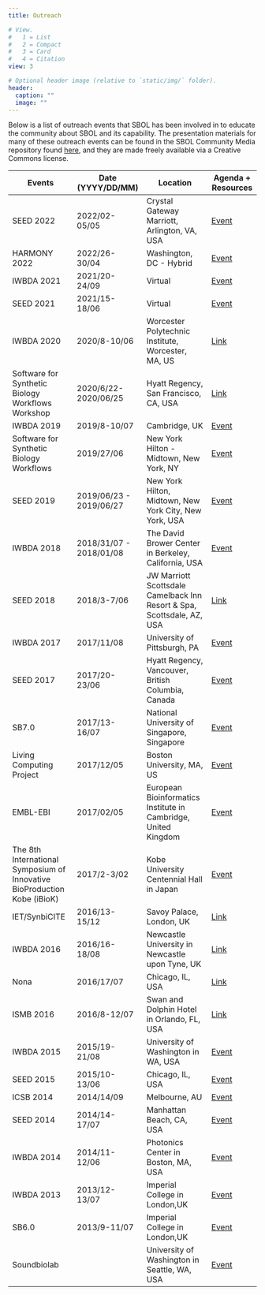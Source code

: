 ```yaml
---
title: Outreach

# View.
#   1 = List
#   2 = Compact
#   3 = Card
#   4 = Citation
view: 3

# Optional header image (relative to `static/img/` folder).
header:
  caption: ""
  image: ""
---
```

Below is a list of outreach events that SBOL has been involved in to educate the community about SBOL and its capability. The presentation materials for many of these outreach events can be found in the SBOL Community Media repository found [here](https://github.com/SynBioDex/Community-Media), and they are made freely available via a Creative Commons license.

|   Events                                                                      |   Date (YYYY/DD/MM)        |   Location                                                                |   Agenda + Resources                                                                                        |
|-------------------------------------------------------------------------------|----------------------------|---------------------------------------------------------------------------|-------------------------------------------------------------------------------------------------------------|
|   SEED 2022                                                                   |   2022/02-05/05            |   Crystal Gateway Marriott, Arlington, VA, USA                            |   <a href = "/event/2022/seed/">Event</a>                                                                   |
|   HARMONY 2022                                                                |   2022/26-30/04            |   Washington, DC - Hybrid                                                 |   <a href = "/event/2022/harmony/">Event</a>                                                                |
|   IWBDA 2021                                                                  |   2021/20-24/09            |   Virtual                                                                 |   <a href = "/event/2021/iwbda/">Event</a>                                                     |
|   SEED 2021                                                                   |   2021/15-18/06            |   Virtual                                                                 |   <a href = "/event/2021/seed/">Event</a>                                                     |
|   IWBDA 2020                                                                  |   2020/8-10/06             |   Worcester Polytechnic Institute, Worcester, MA, US                      |   <a href = "https://www.iwbdaconf.org/2020/">Link </a>                                                     |
|   Software for Synthetic Biology Workflows Workshop                           |   2020/6/22-2020/06/25     |   Hyatt Regency, San Francisco, CA, USA                                   |   <a href="http://synbioconference.org/2020/events/software-synthetic-biology-workflows-workshop">Link</a>  |
|   IWBDA 2019                                                                  |   2019/8-10/07             |   Cambridge, UK                                                           |   <a href="/event/2019/iwbda/">Event</a>                                                         |
|   Software for Synthetic Biology Workflows                                    |   2019/27/06               |   New York Hilton - Midtown, New York, NY                                 |   <a href="/event/2019/software-for-synthetic-biology-workflows/">Event</a>                      |
|   SEED 2019                                                                   |   2019/06/23 - 2019/06/27  |   New York Hilton, Midtown, New York City, New York, USA                  |   <a href="/event/2019/seed/">Event</a>                                                     |
|   IWBDA 2018                                                                  |   2018/31/07 - 2018/01/08  |   The David Brower Center in Berkeley, California, USA                    |   <a href="/event/2018/iwbda/">Event</a>                                                    |
|   SEED 2018                                                                   |   2018/3-7/06              |   JW Marriott Scottsdale Camelback Inn Resort & Spa, Scottsdale, AZ, USA  |   <a href="https://synbioconference.org/2018">Link</a>   |
|   IWBDA 2017                                                                  |   2017/11/08               |   University of Pittsburgh, PA                                            |   <a href="/event/2017/iwbda/">Event</a>                                                     |
|   SEED 2017                                                                   |   2017/20-23/06            |   Hyatt Regency, Vancouver, British Columbia, Canada                      |   <a href="/event/2017/seed/">Event</a>                                                    |
|   SB7.0                                                                       |   2017/13-16/07            |   National University of Singapore, Singapore                             |   <a href="/event/2017/sb7/">Event</a>                                                        |
|   Living Computing Project                                                    |   2017/12/05               |   Boston University, MA, US                                               |   <a href="/event/2017/lcp/">Event</a>                                                      |
|   EMBL-EBI                                                                    |   2017/02/05               |   European Bioinformatics Institute in Cambridge, United Kingdom          |   <a href="/event/2017/embl-ebi/">Event</a>                                                  |
|   The 8th International Symposium of   Innovative BioProduction Kobe (iBioK)  |   2017/2-3/02              |   Kobe University Centennial Hall in Japan                                |   <a href="/event/2017/ibiok/">Event</a>                                                    |
|   IET/SynbiCITE                                                              |   2016/13-15/12            |   Savoy Palace, London, UK                                                |   <a href="http://www.synbicite.com/news-events/events/iet-synbicite-engineering-biology-conference/">Link</a>             |
|   IWBDA 2016                                                                  |   2016/16-18/08            |   Newcastle University in Newcastle upon Tyne, UK                         |   <a href="https://www.iwbdaconf.org/2016/">Link</a>                                                        |
|   Nona                                                                        |   2016/17/07               |   Chicago, IL, USA                                                        |   <a href="https://www.nonasoftware.org/events">Link</a>                                                          |
|   ISMB 2016                                                                   |   2016/8-12/07             |   Swan and Dolphin Hotel in Orlando, FL, USA                              |   <a href="https://www.iscb.org/ismb2016">Link</a>                                                     |
|   IWBDA 2015                                                                  |   2015/19-21/08            |   University of Washington in WA, USA                                     |   <a href="/event/2015/iwbda/">Event</a>                                                    |
|   SEED 2015                                                                   |   2015/10-13/06            |   Chicago, IL, USA                                                        |   <a href="/event/2015/seed/">Event</a>                                                     |
|   ICSB 2014                                                                   |   2014/14/09               |   Melbourne, AU                                                           |   <a href="/event/2014/icsb/">Event</a>                                                     |
|   SEED 2014                                                                   |   2014/14-17/07            |   Manhattan Beach, CA, USA                                                |   <a href="/event/2014/seed/">Event</a>                                                     |
|   IWBDA 2014                                                                  |   2014/11-12/06            |   Photonics Center in Boston, MA, USA                                     |   <a href="/event/2014/iwbda/">Event</a>                                                    |
|   IWBDA 2013                                                                  |   2013/12-13/07            |   Imperial College in London,UK                                           |   <a href="/event/2013/iwbda/">Event</a>                                                    |
|   SB6.0                                                                       |   2013/9-11/07             |   Imperial College in London,UK                                           |   <a href="/event/2013/sb6/">Event</a>                                                         |
|   Soundbiolab                                                                 |                            |   University of Washington in Seattle, WA, USA                            |   <a href="/event/2018/soundbiolab/">Event</a>                                                              |
